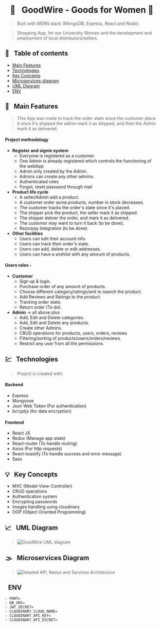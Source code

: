 
<h1 align="center">  🛒 &nbsp; GoodWire - Goods for Women  🛒 </h1>

> Built with MERN stack (MongoDB, Express, React and Node).

> Shopping App, for our University Women and the development and employment of local distributors/sellers.

## 📜 &nbsp; Table of contents

- [Main Features](#--main-features)
- [Technologies](#--technologies)
- [Key Concepts](#--key-concepts)
- [Microservices-diagram](#--microservices-diagram)
- [UML Diagram](#--uml-diagram)
- [ENV](#--ENV)

## 🚩 &nbsp; Main Features

> This App was made to track the order state since the customer place it
> once it's shipped the admin mark it as shipped, and then the Admin mark it as delivered.

#### Project methodology

- **Register and signin system**
  - Everyone is registered as a customer.
  - One Admin is already registered which controls the functioning of the webApp
  - Admin only created by the Admin.
  - Admins can create any other admins.
  - Authenticated roles
  - Forgot, reset password through mail
- **Product life cycle**
  - A seller/Admin add a product.
  - A customer order some products, number in stock decreases.
  - The customer tracks the order's state since it's placed. 
  - The shipper pick the product, the seller mark it as shipped.
  - The shipper deliver the order, and mark it as delivered.
  - The customer may want to turn it back (to be done).
  - Razorpay Integration (to be done).
- **Other facilities**
  - Users can edit their account info. 
  - Users can track their order's state. 
  - Users can add, delete or edit addresses. 
  - Users can have a wishlist with any amount of products. 

#### Users roles - 

- **Customer**
  - Sign up & login.
  - Purchase order of any amount of products.
  - Choose different category/ratings/amt to search the product.
  - Add Reviews and Ratings to the product.
  - Tracking order state. 
  - Return order (To do).
- **Admin** -> all above plus
  - Add, Edit and Delete categories.
  - Add, Edit and Delete any products.
  - Create other Admins.
  - CRUD operations for products, users, orders, reviews
  - Filtering/sorting of products/users/orders/reviews.
  - Restrict any user from all the permissions.

## 💹 &nbsp; Technologies

> Project is created with:
#### Backend

- Express
- Mongoose
- Json Web Token (For authentication)
- bcryptjs (for data encryption)

#### Frontend

- React JS
- Redux (Manage app state)
- React-router (To handle routing)
- Axios (For http requests)
- React-toastify (To handle success and error message)
- Sass

## 💡 &nbsp; Key Concepts

- MVC (Model-View-Controller)
- CRUD operations
- Authentication system
- Encrypting passwords
- Images handling using cloudinary
- OOP (Object Oriented Programming)

## 📈 &nbsp; UML Diagram

>![GoodWire UML diagram](https://user-images.githubusercontent.com/93027256/225909255-ec6a0284-7efc-41cc-804b-7c9113a4eb5c.png)

## 🌫 &nbsp; Microservices Diagram

>![Detailed API, Redux and Services Architecture](https://user-images.githubusercontent.com/93027256/225910377-3f8c5df7-bbf6-4148-84ce-81681990bce7.PNG)

## &nbsp; ENV
```
- PORT=
- DB_URI=
- JWT_SECRET=
- CLOUDINARY_CLOUD_NAME=
- CLOUDINARY_API_KEY=
- CLOUDINARY_API_ESCRET=
